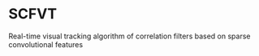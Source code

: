 # SCFVT
Real-time visual tracking algorithm of correlation filters based on sparse convolutional features
